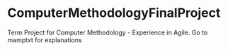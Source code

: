 # ComputerMethodologyFinalProject
Term Project for Computer Methodology - Experience in Agile.
Go to mamptxt for explanations
